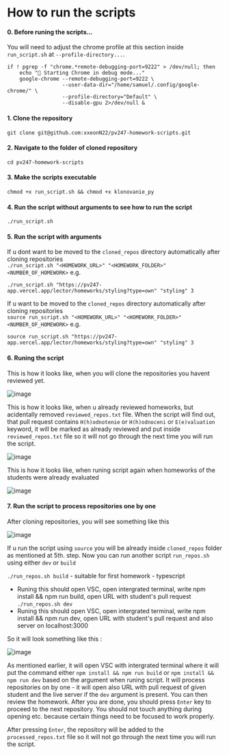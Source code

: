 # How to run the scripts 
#### 0. Before runing the scripts...
You will need to adjust the chrome profile at this section inside `run_script.sh` at `--profile-directory...`.

```# Start Chrome in debug mode (if not already running)
if ! pgrep -f "chrome.*remote-debugging-port=9222" > /dev/null; then
    echo "🚀 Starting Chrome in debug mode..."
    google-chrome --remote-debugging-port=9222 \
                  --user-data-dir="/home/samuel/.config/google-chrome/" \
                  --profile-directory="Default" \
                  --disable-gpu 2>/dev/null &
```

####  1. Clone the repository  
 ```git clone git@github.com:xxeonN22/pv247-homework-scripts.git```

#### 2. Navigate to the folder of cloned repository  
```cd pv247-homework-scripts```

#### 3. Make the scripts executable
```chmod +x run_script.sh && chmod +x klonovanie_py```

#### 4. Run the script without arguments to see how to run the script
```./run_script.sh```

#### 5. Run the script with arguments
If u dont want to be moved to the `cloned_repos` directory automatically after cloning repositories  
```./run_script.sh "<HOMEWORK_URL>" "<HOMEWORK_FOLDER>" <NUMBER_OF_HOMEWORK>``` e.g.  

```./run_script.sh "https://pv247-app.vercel.app/lector/homeworks/styling?type=own" "styling" 3```

If u want to be moved to the `cloned_repos` directory automatically after cloning repositories   
```source run_script.sh "<HOMEWORK_URL>" "<HOMEWORK_FOLDER>" <NUMBER_OF_HOMEWORK>``` e.g.  

```source run_script.sh "https://pv247-app.vercel.app/lector/homeworks/styling?type=own" "styling" 3```

#### 6. Runing the script 

This is how it looks like, when you will clone the repositories you havent reviewed yet.

![image](https://github.com/user-attachments/assets/854deb72-477d-4023-99d6-28b1aa962e82)


This is how it looks like, when u already reviewed homeworks, but acidentally removed `reviewed_repos.txt` file. 
When the script will find out, that pull request contains `H(h)odnotenie` or `H(h)odnoceni` or `E(e)valuation` keyword, it will be marked as already reviewed and put inside `reviewed_repos.txt` file so it will not go through
the next time you will run the script.

![image](https://github.com/user-attachments/assets/b8401c29-fdb6-4d8d-98c0-213198299a8b)


This is how it looks like, when runing script again when homeworks of the students were already evaluated

![image](https://github.com/user-attachments/assets/7e631e68-fab7-450c-96a7-9fd185f6d82a)

#### 7. Run the script to process repositories one by one
After cloning repositories, you will see something like this  

![image](https://github.com/user-attachments/assets/ecae9817-151b-4943-93e6-5a1b75afd209)

If u run the script using `source` you will be already inside `cloned_repos` folder as mentioned at 5th. step.
Now you can run another script `run_repos.sh` using either `dev` or `build`  

```./run_repos.sh build``` - suitable for first homework - typescript
 * Runing this should open VSC, open intergrated terminal, write npm install && npm run build, open URL with student's pull request
```./run_repos.sh dev```
 * Runing this should open VSC, open intergrated terminal, write npm install && npm run dev, open URL with student's pull request and also server on localhost:3000

So it will look something like this :  

![image](https://github.com/user-attachments/assets/488a0d8f-9201-42d7-b20e-bad5162956bb)

As mentioned earlier, it will open VSC with intergrated terminal where it will put the command either `npm install && npm run build` or `npm install && npm run dev` based on the argument when runing script.
It will process repositories on by one - it will open also URL with pull request of given student and the live server if the `dev` argument is present.
You can then review the homework. After you are done, you should press `Enter` key to proceed to the next repository. 
You should not touch anything during opening etc. because certain things need to be focused to work properly.

After pressing `Enter`, the repository will be added to the `processed_repos.txt` file so it will not go through the next time you will run the script.

